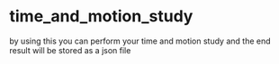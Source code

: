 # time_and_motion_study
by using this you can perform your time and motion study and the end result will be stored as a json file
